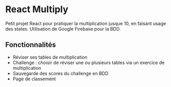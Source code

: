 <h1>React Multiply</h1>
<p>Petit projet React pour pratiquer la multiplication jusque 10, en faisant usage des states. Utilisation de Google Firebase pour la BDD.</p>

<h2>Fonctionnalités</h2>
<ul>
    <li>Réviser ses tables de multiplication</li>
    <li>Challenge : choisir de réviser une ou plusieurs tables via un exercice de multiplication</li>
    <li>Sauvegarde des scores du challenge en BDD</li>
    <li>Page de classement</li>   
</ul>
